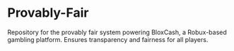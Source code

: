 # Provably-Fair
Repository for the provably fair system powering BloxCash, a Robux-based gambling platform. Ensures transparency and fairness for all players.
